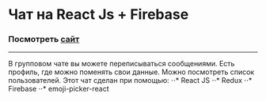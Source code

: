 # Чат на React Js + Firebase
### Посмотреть [сайт](https://h-azamat.github.io/ReactChat)
___
В групповом чате вы можете переписываться сообщениями. Есть профиль, где можно поменять свои данные. Можно посмотреть список пользователей.
Этот чат сделан при помощью:
⋅⋅* React JS
⋅⋅* Redux
⋅⋅* Firebase
⋅⋅* emoji-picker-react

